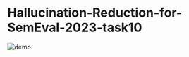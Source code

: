 # Hallucination-Reduction-for-SemEval-2023-task10

![demo](https://github.com/leyuanD/Hallucination-Reduction-for-SemEval-2023-task10/assets/88530516/5e196570-871f-47d4-b29b-54716a4f3e02)
